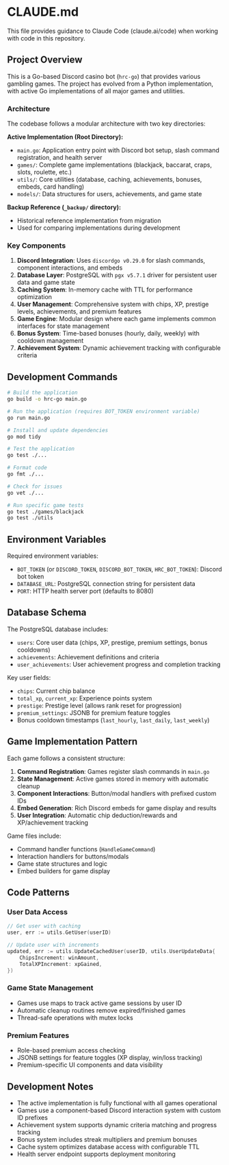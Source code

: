 # CLAUDE.md

This file provides guidance to Claude Code (claude.ai/code) when working with code in this repository.

## Project Overview

This is a Go-based Discord casino bot (`hrc-go`) that provides various gambling games. The project has evolved from a Python implementation, with active Go implementations of all major games and utilities.

### Architecture

The codebase follows a modular architecture with two key directories:

**Active Implementation (Root Directory):**
- `main.go`: Application entry point with Discord bot setup, slash command registration, and health server
- `games/`: Complete game implementations (blackjack, baccarat, craps, slots, roulette, etc.)
- `utils/`: Core utilities (database, caching, achievements, bonuses, embeds, card handling)
- `models/`: Data structures for users, achievements, and game state

**Backup Reference (`_backup/` directory):**
- Historical reference implementation from migration
- Used for comparing implementations during development

### Key Components

1. **Discord Integration**: Uses `discordgo v0.29.0` for slash commands, component interactions, and embeds
2. **Database Layer**: PostgreSQL with `pgx v5.7.1` driver for persistent user data and game state
3. **Caching System**: In-memory cache with TTL for performance optimization
4. **User Management**: Comprehensive system with chips, XP, prestige levels, achievements, and premium features
5. **Game Engine**: Modular design where each game implements common interfaces for state management
6. **Bonus System**: Time-based bonuses (hourly, daily, weekly) with cooldown management
7. **Achievement System**: Dynamic achievement tracking with configurable criteria

## Development Commands

```bash
# Build the application
go build -o hrc-go main.go

# Run the application (requires BOT_TOKEN environment variable)
go run main.go

# Install and update dependencies
go mod tidy

# Test the application
go test ./...

# Format code
go fmt ./...

# Check for issues
go vet ./...

# Run specific game tests
go test ./games/blackjack
go test ./utils
```

## Environment Variables

Required environment variables:
- `BOT_TOKEN` (or `DISCORD_TOKEN`, `DISCORD_BOT_TOKEN`, `HRC_BOT_TOKEN`): Discord bot token
- `DATABASE_URL`: PostgreSQL connection string for persistent data
- `PORT`: HTTP health server port (defaults to 8080)

## Database Schema

The PostgreSQL database includes:
- `users`: Core user data (chips, XP, prestige, premium settings, bonus cooldowns)
- `achievements`: Achievement definitions and criteria
- `user_achievements`: User achievement progress and completion tracking

Key user fields:
- `chips`: Current chip balance
- `total_xp`, `current_xp`: Experience points system
- `prestige`: Prestige level (allows rank reset for progression)
- `premium_settings`: JSONB for premium feature toggles
- Bonus cooldown timestamps (`last_hourly`, `last_daily`, `last_weekly`)

## Game Implementation Pattern

Each game follows a consistent structure:
1. **Command Registration**: Games register slash commands in `main.go`
2. **State Management**: Active games stored in memory with automatic cleanup
3. **Component Interactions**: Button/modal handlers with prefixed custom IDs
4. **Embed Generation**: Rich Discord embeds for game display and results
5. **User Integration**: Automatic chip deduction/rewards and XP/achievement tracking

Game files include:
- Command handler functions (`HandleGameCommand`)
- Interaction handlers for buttons/modals
- Game state structures and logic
- Embed builders for game display

## Code Patterns

### User Data Access
```go
// Get user with caching
user, err := utils.GetUser(userID)

// Update user with increments
updated, err := utils.UpdateCachedUser(userID, utils.UserUpdateData{
    ChipsIncrement: winAmount,
    TotalXPIncrement: xpGained,
})
```

### Game State Management
- Games use maps to track active game sessions by user ID
- Automatic cleanup routines remove expired/finished games
- Thread-safe operations with mutex locks

### Premium Features
- Role-based premium access checking
- JSONB settings for feature toggles (XP display, win/loss tracking)
- Premium-specific UI components and data visibility

## Development Notes

- The active implementation is fully functional with all games operational
- Games use a component-based Discord interaction system with custom ID prefixes
- Achievement system supports dynamic criteria matching and progress tracking
- Bonus system includes streak multipliers and premium bonuses
- Cache system optimizes database access with configurable TTL
- Health server endpoint supports deployment monitoring